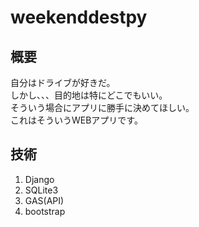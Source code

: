 # weekenddestpy
## 概要
 自分はドライブが好きだ。  
 しかし、、、目的地は特にどこでもいい。  
 そういう場合にアプリに勝手に決めてほしい。  
 これはそういうWEBアプリです。  
 

## 技術
1. Django  
1. SQLite3  
1. GAS(API)  
1. bootstrap  

